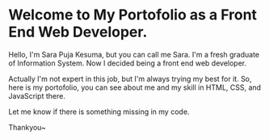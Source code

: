 # Welcome to My Portofolio as a Front End Web Developer.


Hello, I'm Sara Puja Kesuma, but you can call me Sara.
I'm a fresh graduate of Information System.
Now I decided being a front end web developer.

Actually I'm not expert in this job, but I'm always trying my best for it.
So, here is my portofolio, you can see about me and my skill in HTML, CSS, and JavaScript there.

Let me know if there is something missing in my code.

Thankyou~
